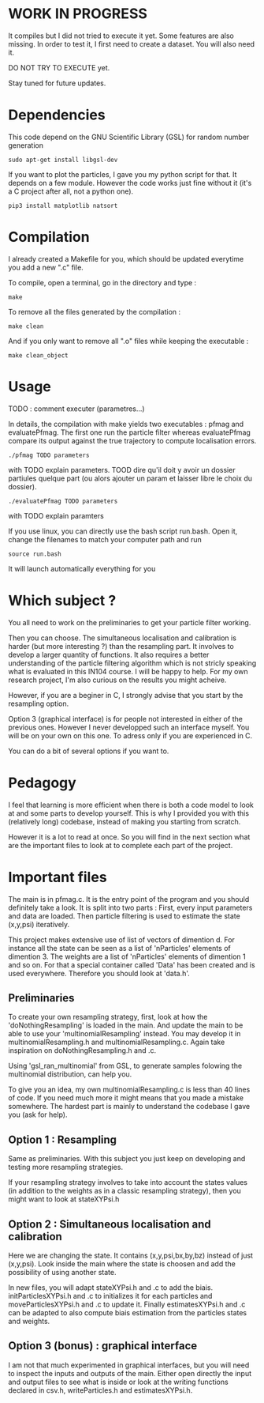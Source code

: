 # WORK IN PROGRESS

It compiles but I did not tried to execute it yet. Some features are also missing. In order to test it, I first need to create a dataset. You will also need it.

DO NOT TRY TO EXECUTE yet.

Stay tuned for future updates. 

# Dependencies

This code depend on the GNU Scientific Library (GSL) for random number generation

```shell
sudo apt-get install libgsl-dev
```

If you want to plot the particles, I gave you my python script for that. It depends on a few module. However the code works just fine without it (it's a C project after all, not a python one).

```shell
pip3 install matplotlib natsort
```

# Compilation

I already created a Makefile for you, which should be updated everytime you add a new ".c" file.

To compile, open a terminal, go in the directory and type :
```shell
make
```

To remove all the files generated by the compilation :
```shell
make clean
```

And if you only want to remove all ".o" files while keeping the executable :
```shell
make clean_object
```

# Usage

TODO : comment executer (parametres...)


In details, the compilation with make yields two executables : pfmag and evaluatePfmag. The first one run the particle filter whereas evaluatePfmag compare its output against the true trajectory to compute localisation errors.

```shell
./pfmag TODO parameters
```
with TODO explain parameters. TOOD dire qu'il doit y avoir un dossier partiules quelque part (ou alors ajouter un param et laisser libre le choix du dossier).

```shell
./evaluatePfmag TODO parameters
```
with TODO explain paramters

If you use linux, you can directly use the bash script run.bash. Open it, change the filenames to match your computer path and run
```shell
source run.bash
```
It will launch automatically everything for you

# Which subject ?

You all need to work on the preliminaries to get your particle filter working.

Then you can choose. The simultaneous localisation and calibration is harder (but more interesting ?) than the resampling part. It involves to develop a larger quantity of functions. It also requires a better understanding of the particle filtering algorithm which is not stricly speaking what is evaluated in this IN104 course. I will be happy to help. For my own research project, I'm also curious on the results you might acheive.

However, if you are a beginer in C, I strongly advise that you start by the resampling option.

Option 3 (graphical interface) is for people not interested in either of the previous ones. However I never developped such an interface myself. You will be on your own on this one. To adress only if you are experienced in C.

You can do a bit of several options if you want to.

# Pedagogy

I feel that learning is more efficient when there is both a code model to look at and some parts to develop yourself. This is why I provided you with this (relatively long) codebase, instead of making you starting from scratch.

However it is a lot to read at once. So you will find in the next section what are the important files to look at to complete each part of the project.

# Important files

The main is in pfmag.c. It is the entry point of the program and you should definitely take a look. It is split into two parts : First, every input parameters and data are loaded. Then particle filtering is used to estimate the state (x,y,psi) iteratively.

This project makes extensive use of list of vectors of dimention d. For instance all the state can be seen as a list of 'nParticles' elements of dimention 3. The weights are a list of 'nParticles' elements of dimention 1 and so on. For that a special container called 'Data' has been created and is used everywhere. Therefore you should look at 'data.h'.

## Preliminaries

To create your own resampling strategy, first, look at how the 'doNothingResampling' is loaded in the main. And update the main to be able to use your 'multinomialResampling' instead. You may develop it in multinomialResampling.h and multinomialResampling.c. Again take inspiration on doNothingResampling.h and .c.

Using 'gsl_ran_multinomial' from GSL, to generate samples folowing the multinomial distribution, can help you.

To give you an idea, my own multinomialResampling.c is less than 40 lines of code. If you need much more it might means that you made a mistake somewhere. The hardest part is mainly to understand the codebase I gave you (ask for help).

## Option 1 : Resampling

Same as preliminaries. With this subject you just keep on developing and testing more resampling strategies.

If your resampling strategy involves to take into account the states values (in addition to the weights as in a classic resampling strategy), then you might want to look at stateXYPsi.h

## Option 2 : Simultaneous localisation and calibration

Here we are changing the state. It contains (x,y,psi,bx,by,bz) instead of just (x,y,psi). Look inside the main where the state is choosen and add the possibility of using another state.

In new files, you will adapt stateXYPsi.h and .c to add the biais. initParticlesXYPsi.h and .c to initializes it for each particles and moveParticlesXYPsi.h and .c to update it. Finally estimatesXYPsi.h and .c can be adapted to also compute biais estimation from the particles states and weights.

## Option 3 (bonus) : graphical interface

I am not that much experimented in graphical interfaces, but you will need to inspect the inputs and outputs of the main. Either open directly the input and output files to see what is inside or look at the writing functions declared in csv.h, writeParticles.h and estimatesXYPsi.h.
